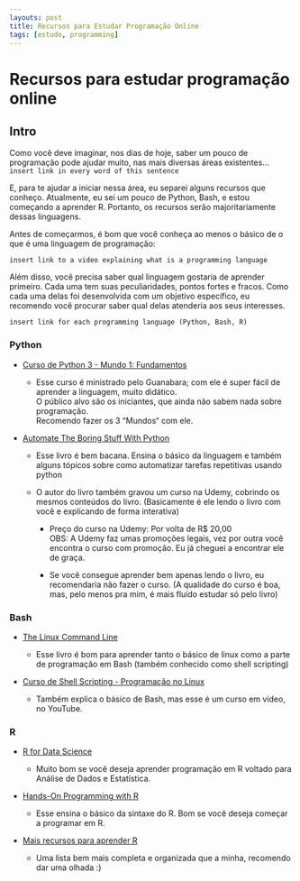 ```yaml
---
layouts: post
title: Recursos para Estudar Programação Online
tags: [estudo, programming]
---
```


# Recursos para estudar programação online

## Intro

Como você deve imaginar, nos dias de hoje, saber um pouco de programação pode ajudar muito, nas mais diversas áreas existentes... `insert link in every word of this sentence`

E, para te ajudar a iniciar nessa área, eu separei alguns recursos que conheço.
Atualmente, eu sei um pouco de Python, Bash, e estou começando a aprender R. Portanto, os recursos serão majoritariamente dessas linguagens.

Antes de começarmos, é bom que você conheça ao menos o básico de o que é uma linguagem de programação:

`insert link to a video explaining what is a programming language`

Além disso, você precisa saber qual linguagem gostaria de aprender primeiro. Cada uma tem suas peculiaridades, pontos fortes e fracos. Como cada uma delas foi desenvolvida com um objetivo específico, eu recomendo você procurar saber qual delas atenderia aos seus interesses.

`insert link for each programming language (Python, Bash, R)`

### Python

  - [Curso de Python 3 - Mundo 1: Fundamentos](https://www.youtube.com/playlist?list=PLHz_AreHm4dlKP6QQCekuIPky1CiwmdI6)

    - Esse curso é ministrado pelo Guanabara; com ele é super fácil de aprender a linguagem, muito didático.<br/>O público alvo são os iniciantes, que ainda não sabem nada sobre programação.<br/>Recomendo fazer os 3 “Mundos“ com ele.

  - [Automate The Boring Stuff With Python](https://automatetheboringstuff.com/)

    - Esse livro é bem bacana. Ensina o básico da linguagem e também alguns tópicos sobre como automatizar tarefas repetitivas usando python

    - O autor do livro também gravou um curso na Udemy, cobrindo os mesmos conteúdos do livro. (Basicamente é ele lendo o livro com você e explicando de forma interativa)

      - Preço do curso na Udemy: Por volta de R$ 20,00<br/>OBS: A Udemy faz umas promoções legais, vez por outra você encontra o curso com promoção. Eu já cheguei a encontrar ele de graça.

      - Se você consegue aprender bem apenas lendo o livro, eu recomendaria não fazer o curso. (A qualidade do curso é boa, mas, pelo menos pra mim, é mais fluído estudar só pelo livro)

### Bash

  - [The Linux Command Line]()

    - Esse livro é bom para aprender tanto o básico de linux como a parte de programação em Bash (também conhecido como shell scripting)

  - [Curso de Shell Scripting - Programação no Linux](https://www.youtube.com/playlist?list=PLucm8g_ezqNrYgjXC8_CgbvHbvI7dDfhs)

    - Também explica o básico de Bash, mas esse é um curso em vídeo, no YouTube.

### R

  - [R for Data Science](https://r4ds.had.co.nz/introduction.html)

    - Muito bom se você deseja aprender programação em R voltado para Análise de Dados e Estatística.

  - [Hands-On Programming with R](https://rstudio-education.github.io/hopr/)

    - Esse ensina o básico da sintaxe do R. Bom se você deseja começar a programar em R.

  - [Mais recursos para aprender R](https://education.rstudio.com/learn/)

    - Uma lista bem mais completa e organizada que a minha, recomendo dar uma olhada :)
